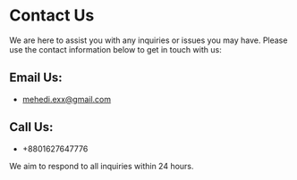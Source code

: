 # Contact Us

We are here to assist you with any inquiries or issues you may have. Please use the contact information below to get in touch with us:

## Email Us:
- mehedi.exx@gmail.com

## Call Us:
- +8801627647776

We aim to respond to all inquiries within 24 hours.

